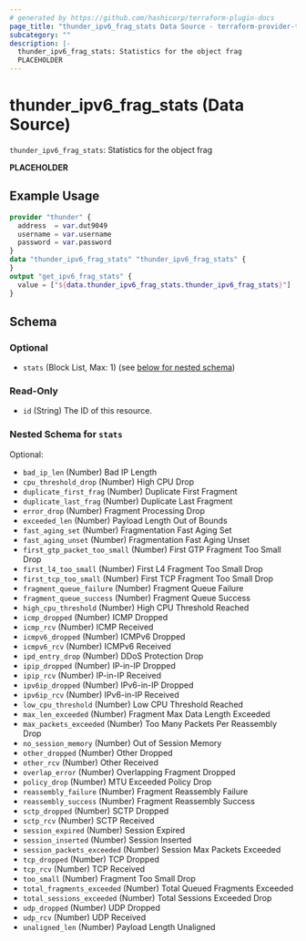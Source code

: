 ```yaml
---
# generated by https://github.com/hashicorp/terraform-plugin-docs
page_title: "thunder_ipv6_frag_stats Data Source - terraform-provider-thunder"
subcategory: ""
description: |-
  thunder_ipv6_frag_stats: Statistics for the object frag
  PLACEHOLDER
---
```


# thunder_ipv6_frag_stats (Data Source)

`thunder_ipv6_frag_stats`: Statistics for the object frag

__PLACEHOLDER__

## Example Usage

```terraform
provider "thunder" {
  address  = var.dut9049
  username = var.username
  password = var.password
}
data "thunder_ipv6_frag_stats" "thunder_ipv6_frag_stats" {
}
output "get_ipv6_frag_stats" {
  value = ["${data.thunder_ipv6_frag_stats.thunder_ipv6_frag_stats}"]
}
```

<!-- schema generated by tfplugindocs -->
## Schema

### Optional

- `stats` (Block List, Max: 1) (see [below for nested schema](#nestedblock--stats))

### Read-Only

- `id` (String) The ID of this resource.

<a id="nestedblock--stats"></a>
### Nested Schema for `stats`

Optional:

- `bad_ip_len` (Number) Bad IP Length
- `cpu_threshold_drop` (Number) High CPU Drop
- `duplicate_first_frag` (Number) Duplicate First Fragment
- `duplicate_last_frag` (Number) Duplicate Last Fragment
- `error_drop` (Number) Fragment Processing Drop
- `exceeded_len` (Number) Payload Length Out of Bounds
- `fast_aging_set` (Number) Fragmentation Fast Aging Set
- `fast_aging_unset` (Number) Fragmentation Fast Aging Unset
- `first_gtp_packet_too_small` (Number) First GTP Fragment Too Small Drop
- `first_l4_too_small` (Number) First L4 Fragment Too Small Drop
- `first_tcp_too_small` (Number) First TCP Fragment Too Small Drop
- `fragment_queue_failure` (Number) Fragment Queue Failure
- `fragment_queue_success` (Number) Fragment Queue Success
- `high_cpu_threshold` (Number) High CPU Threshold Reached
- `icmp_dropped` (Number) ICMP Dropped
- `icmp_rcv` (Number) ICMP Received
- `icmpv6_dropped` (Number) ICMPv6 Dropped
- `icmpv6_rcv` (Number) ICMPv6 Received
- `ipd_entry_drop` (Number) DDoS Protection Drop
- `ipip_dropped` (Number) IP-in-IP Dropped
- `ipip_rcv` (Number) IP-in-IP Received
- `ipv6ip_dropped` (Number) IPv6-in-IP Dropped
- `ipv6ip_rcv` (Number) IPv6-in-IP Received
- `low_cpu_threshold` (Number) Low CPU Threshold Reached
- `max_len_exceeded` (Number) Fragment Max Data Length Exceeded
- `max_packets_exceeded` (Number) Too Many Packets Per Reassembly Drop
- `no_session_memory` (Number) Out of Session Memory
- `other_dropped` (Number) Other Dropped
- `other_rcv` (Number) Other Received
- `overlap_error` (Number) Overlapping Fragment Dropped
- `policy_drop` (Number) MTU Exceeded Policy Drop
- `reassembly_failure` (Number) Fragment Reassembly Failure
- `reassembly_success` (Number) Fragment Reassembly Success
- `sctp_dropped` (Number) SCTP Dropped
- `sctp_rcv` (Number) SCTP Received
- `session_expired` (Number) Session Expired
- `session_inserted` (Number) Session Inserted
- `session_packets_exceeded` (Number) Session Max Packets Exceeded
- `tcp_dropped` (Number) TCP Dropped
- `tcp_rcv` (Number) TCP Received
- `too_small` (Number) Fragment Too Small Drop
- `total_fragments_exceeded` (Number) Total Queued Fragments Exceeded
- `total_sessions_exceeded` (Number) Total Sessions Exceeded Drop
- `udp_dropped` (Number) UDP Dropped
- `udp_rcv` (Number) UDP Received
- `unaligned_len` (Number) Payload Length Unaligned



